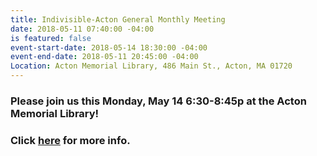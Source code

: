 ```yaml
---
title: Indivisible-Acton General Monthly Meeting
date: 2018-05-11 07:40:00 -04:00
is featured: false
event-start-date: 2018-05-14 18:30:00 -04:00
event-end-date: 2018-05-11 20:45:00 -04:00
Location: Acton Memorial Library, 486 Main St., Acton, MA 01720
---
```


### Please join us this Monday, May 14 6:30-8:45p at the Acton Memorial Library!  

### Click [here](https://www.facebook.com/events/2083646571921060/) for more info.